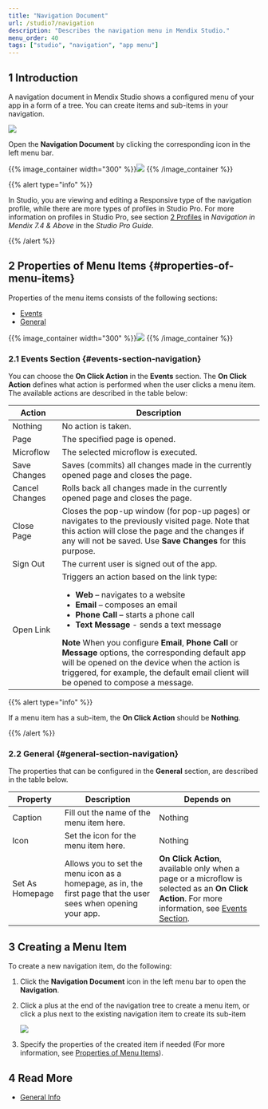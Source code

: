 ```yaml
---
title: "Navigation Document"
url: /studio7/navigation
description: "Describes the navigation menu in Mendix Studio."
menu_order: 40
tags: ["studio", "navigation", "app menu"]
---
```


## 1 Introduction 

A navigation document in Mendix Studio shows a configured menu of your app in a form of a tree. You can create items and sub-items in your navigation. 

![](attachments/navigation/nagigation-wm-vs-app.png)

Open the **Navigation Document** by clicking the corresponding icon in the left menu bar.

{{% image_container width="300" %}}![](attachments/navigation/navigation-icon.png)
{{% /image_container %}}

{{% alert type="info" %}}

In Studio, you are viewing and editing a Responsive type of the navigation profile, while there are more types of profiles in Studio Pro. For more information on profiles in Studio Pro, see section [2 Profiles](/refguide/navigation#profiles) in *Navigation in Mendix 7.4 & Above* in the *Studio Pro Guide*. 

{{% /alert %}}

## 2 Properties of Menu Items {#properties-of-menu-items}

Properties of the menu items consists of the following sections:

* [Events](#events-section-navigation) 
* [General](#general-section-navigation) 

{{% image_container width="300" %}}![](attachments/navigation/navigation-properties.png)
{{% /image_container %}}

### 2.1 Events Section {#events-section-navigation}

You can choose the **On Click Action** in the **Events** section. The **On Click Action** defines what action is performed when the user clicks a menu item. The available actions are described in the table below:

| Action         | Description                                                  |
| -------------- | ------------------------------------------------------------ |
| Nothing        | No action is taken.                                          |
| Page           | The specified page is opened.                                |
| Microflow      | The selected microflow is executed.                          |
| Save Changes   | Saves (commits) all changes made in the currently opened page and closes the page. |
| Cancel Changes | Rolls back all changes made in the currently opened page and closes the page. |
| Close Page     | Closes the pop-up window (for pop-up pages) or navigates to the previously visited page. Note that this action will close the page and the changes if any will not be saved. Use **Save Changes** for this purpose. |
| Sign Out       | The current user is signed out of the app.                   |
| Open Link      | Triggers an action based on the link type: <ul><li>**Web** – navigates to a website </li><li>**Email** – composes an email</li><li>**Phone Call** – starts a phone call</li><li>**Text Message** - sends a text message</li></ul>**Note** When you configure **Email**, **Phone Call** or **Message** options, the corresponding default app will be opened on the device when the action is triggered, for example, the default email client will be opened to compose a message. |

{{% alert type="info" %}}

If a menu item has a sub-item, the **On Click Action** should be **Nothing**. 

{{% /alert %}}

### 2.2 General {#general-section-navigation}

The properties that can be configured in the **General** section, are described in the table below.

| Property        | Description                                                  | Depends on                                                   |
| --------------- | ------------------------------------------------------------ | ------------------------------------------------------------ |
| Caption         | Fill out the name of the menu item here.                     | Nothing                                                      |
| Icon            | Set the icon for the menu item here.                         | Nothing                                                      |
| Set As Homepage | Allows you to set the menu icon as a homepage, as in, the first page that the user sees when opening your app. | **On Click Action**, available only when a page or a microflow is selected as an **On Click Action**. For more information, see [Events Section](#events-section-navigation). |

## 3 Creating a Menu Item

To create a new navigation item, do the following:

1. Click the **Navigation Document** icon in the left menu bar to open the **Navigation**.

2.  Click a plus at the end of the navigation tree to create a menu item, or click a plus next to the existing navigation item to create its sub-item

    ![](attachments/navigation/adding-navigation-items.png)

3. Specify the properties of the created item if needed (For more information, see [Properties of Menu Items](#properties-of-menu-items)). 

## 4 Read More

* [General Info](general)
